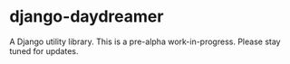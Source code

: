 django-daydreamer
=================

A Django utility library. This is a pre-alpha work-in-progress. Please stay tuned for updates.

